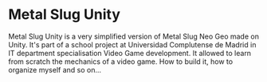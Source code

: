 # Metal Slug Unity

Metal Slug Unity is a very simplified version of Metal Slug Neo Geo made on Unity.
It's part of a school project at Universidad Complutense de Madrid in IT department specialisation Video Game development.
It allowed to learn from scratch the mechanics of a video game. How to build it, how to organize myself and so on...

